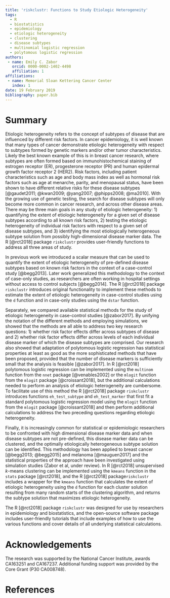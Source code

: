 ```yaml
---
title: 'riskclustr: Functions to Study Etiologic Heterogeneity'
tags:
  - R
  - biostatistics
  - epidemiology
  - etiologic heterogeneity
  - clustering
  - disease subtypes
  - multinomial logistic regression
  - polytomous logistic regression
authors:
 - name: Emily C. Zabor
   orcid: 0000-0002-1402-4498
   affiliation: 1
affiliations:
 - name: Memorial Sloan Kettering Cancer Center
   index: 1
date: 19 February 2019
bibliography: paper.bib
---
```


# Summary

Etiologic heterogeneity refers to the concept of subtypes of disease that are influenced by different risk factors. In cancer epidemiology, it is well known that many types of cancer demonstrate etiologic heterogeneity with respect to subtypes formed by genetic markers and/or other tumor characteristics. Likely the best known example of this is in breast cancer research, where subtypes are often formed based on immunohistochemical staining of estrogen receptor (ER), progesterone receptor (PR) and human epidermal growth factor receptor 2 (HER2). Risk factors, including patient characteristics such as age and body mass index as well as hormonal risk factors such as age at menarche, parity, and menopausal status, have been shown to have different relative risks for these disease subtypes [@gaudet2011; @kwan2009; @yang2007; @phipps2008; @ma2010]. With the growing use of genetic testing, the search for disease subtypes will only become more common in cancer research, and across other disease areas. There may be three main goals in any study of etiologic heterogeneity: 1) quantifying the extent of etiologic heterogeneity for a given set of disease subtypes according to all known risk factors, 2) testing the etiologic heterogeneity of individual risk factors with respect to a given set of disease subtypes, and 3) identifying the most etiologically heterogeneous subtype solution from possibly high-dimensional disease marker data. The R [@rct2018] package `riskclustr` provides user-friendly functions to address all three areas of study.

In previous work we introduced a scalar measure that can be used to quantify the extent of etiologic heterogeneity of pre-defined disease subtypes based on known risk factors in the context of a case-control study [@begg2013]. Later work generalized this methodology to the context of case-only studies, as researchers are often working in hospital settings without access to control subjects [@begg2014]. The R [@rct2018] package `riskclustr` introduces original functionality to implement these methods to estimate the extent of etiologic heterogeneity in case-control studies using the `d` function and in case-only studies using the `dstar` function. 

Separately, we compared available statistical methods for the study of etiologic heterogeneity in case-control studies [@zabor2017]. By unifying the notation of the different methods and employing simulations, we showed that the methods are all able to address two key research questions: 1) whether risk factor effects differ across subtypes of disease and 2) whether risk factor effects differ across levels of each individual disease marker of which the disease subtypes are comprised. Our research also showed that adaptation of polytomous logistic regression has statistical properties at least as good as the more sophisticated methods that have been proposed, provided that the number of disease markers is sufficiently small that the analysis is feasible [@zabor2017]. In R [@rct2018] polytomous logistic regression can be implemented using the `multinom` function from the `nnet` package [@venables2002] or the `mlogit` function from the `mlogit` package [@croissant2018], but the additional calculations needed to perform an analysis of etiologic heterogeneity are cumbersome. To facilitate use of this method the R [@rct2018] package `riskclustr` introduces functions `eh_test_subtype` and `eh_test_marker` that first fit a standard polytomous logistic regression model using the `mlogit` function from the `mlogit` package [@croissant2018] and then perform additional calculations to address the two preceding questions regarding etiologic heterogeneity. 

Finally, it is increasingly common for statistical or epidemiologic researchers to be confronted with high dimensional disease marker data and when disease subtypes are not pre-defined, this disease marker data can be clustered, and the optimally etiologically heterogeneous subtype solution can be identified. This methodology has been applied to breast cancer [@begg2013; @begg2015] and melanoma [@mauguen2017] and the statistical properties of the approach have been investigated using simulation studies (Zabor et al, under review). In R [@rct2018] unsupervised $k$-means clustering can be implemented using the `kmeans` function in the `stats` package [@rct2018], and the R [@rct2018] package`riskclustr` includes a wrapper for the `kmeans` function that calculates the extent of etiologic heterogeneity using the `d` function for each cluster solution resulting from many random starts of the clustering algorithm, and returns the subtype solution that maximizes etiologic heterogeneity. 

The R [@rct2018] package `riskclustr` was designed for use by researchers in epidemiology and biostatistics, and the open-source software package includes  user-friendly tutorials that include examples of how to use the various functions and cover details of all underlying statistical calculations.

# Acknowledgements

The research was supported by the National Cancer Institute, awards CA163251 and CA167237. Additional funding support was provided by the Core Grant (P30 CA008748).

# References
